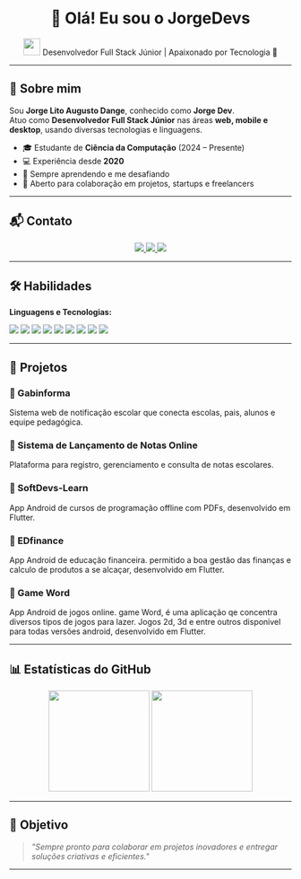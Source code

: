 <!-- Banner ou mensagem de boas-vindas -->
<h1 align="center">👋 Olá! Eu sou o JorgeDevs</h1>
<p align="center">
  <img src="https://media.giphy.com/media/hvRJCLFzcasrR4ia7z/giphy.gif" width="30"/> 
  Desenvolvedor Full Stack Júnior | Apaixonado por Tecnologia 🚀
</p>

---

## 🚀 Sobre mim
Sou **Jorge Lito Augusto Dange**, conhecido como **Jorge Dev**.  
Atuo como **Desenvolvedor Full Stack Júnior** nas áreas **web, mobile e desktop**, usando diversas tecnologias e linguagens.

- 🎓 Estudante de **Ciência da Computação** (2024 – Presente)  
- 💻 Experiência desde **2020**  
- 🌱 Sempre aprendendo e me desafiando  
- 🤝 Aberto para colaboração em projetos, startups e freelancers  

---

## 📬 Contato

<p align="center">
  <a href="mailto:jorgedevs7@gmail.com">
    <img src="https://img.shields.io/badge/-Email-red?style=for-the-badge&logo=gmail&logoColor=white"/>
  </a>
  <a href="https://t.me/Jorge_Devs">
    <img src="https://img.shields.io/badge/Telegram-%230077B5.svg?style=for-the-badge&logo=telegram&logoColor=white"/>
  </a>
  <a href="tel:+244925481801">
    <img src="https://img.shields.io/badge/Telefone-%2300C853.svg?style=for-the-badge&logo=phone&logoColor=white"/>
  </a>
</p>

---

## 🛠️ Habilidades

**Linguagens e Tecnologias:**
<p>
  <img src="https://img.shields.io/badge/HTML5-%23E34F26.svg?style=for-the-badge&logo=html5&logoColor=white"/>
  <img src="https://img.shields.io/badge/CSS3-%231572B6.svg?style=for-the-badge&logo=css3&logoColor=white"/>
  <img src="https://img.shields.io/badge/JavaScript-%23323330.svg?style=for-the-badge&logo=javascript&logoColor=%23F7DF1E"/>
  <img src="https://img.shields.io/badge/PHP-%23777BB4.svg?style=for-the-badge&logo=php&logoColor=white"/>
  <img src="https://img.shields.io/badge/Java-%23ED8B00.svg?style=for-the-badge&logo=java&logoColor=white"/>
  <img src="https://img.shields.io/badge/C%23-%23239120.svg?style=for-the-badge&logo=c-sharp&logoColor=white"/>
  <img src="https://img.shields.io/badge/Flutter-%2302569B.svg?style=for-the-badge&logo=flutter&logoColor=white"/>
  <img src="https://img.shields.io/badge/MySQL-%2300f.svg?style=for-the-badge&logo=mysql&logoColor=white"/>
  <img src="https://img.shields.io/badge/SQLite-%2307405e.svg?style=for-the-badge&logo=sqlite&logoColor=white"/>
</p>

---

## 📂 Projetos

### 📌 Gabinforma  
Sistema web de notificação escolar que conecta escolas, pais, alunos e equipe pedagógica.

### 📌 Sistema de Lançamento de Notas Online  
Plataforma para registro, gerenciamento e consulta de notas escolares.

### 📌 SoftDevs-Learn  
App Android de cursos de programação offline com PDFs, desenvolvido em Flutter.

### 📌 EDfinance  
App Android de educação financeira. permitido a boa gestão das finanças e calculo 
de produtos a se alcaçar, desenvolvido em Flutter.

### 📌 Game Word 
App Android de jogos online. game Word, é uma aplicação qe concentra diversos tipos de jogos
para lazer. Jogos 2d, 3d e entre outros disponivel para todas versões android, desenvolvido em Flutter.

---

## 📊 Estatísticas do GitHub
<p align="center">
  <img height="180em" src="https://github-readme-stats.vercel.app/api?username=jorgedevs&show_icons=true&theme=radical"/>
  <img height="180em" src="https://github-readme-stats.vercel.app/api/top-langs/?username=jorgedevs&layout=compact&theme=radical"/>
</p>

---

## 🎯 Objetivo
> *"Sempre pronto para colaborar em projetos inovadores e entregar soluções criativas e eficientes."*

---
